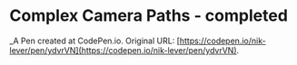 # Complex Camera Paths - completed
 _A Pen created at CodePen.io. Original URL: [https://codepen.io/nik-lever/pen/ydvrVN](https://codepen.io/nik-lever/pen/ydvrVN).

 